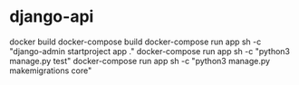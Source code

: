 # django-api

docker build
docker-compose build
docker-compose run app sh -c "django-admin startproject app ."
docker-compose run app sh -c "python3 manage.py test"
docker-compose run app sh -c "python3 manage.py makemigrations core"
